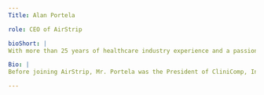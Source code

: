```yaml
---
Title: Alan Portela

role: CEO of AirStrip

bioShort: |
With more than 25 years of healthcare industry experience and a passion to lead via disruptive and continuous innovation, Alan Portela is the CEO of AirStrip, a position he has held for more than four years. 

Bio: |
Before joining AirStrip, Mr. Portela was the President of CliniComp, Intl. and previously led the implementation of high-acuity EHR systems at the U.S. Military Health System, Veterans Health Administration (VA) and a number of prestigious healthcare organizations in the private sector. Mr. Portela has held senior executive roles with a number of innovative healthcare technology vendors and was among the leaders who pioneered Global Care Quest, an mHealth company that emerged from UCLA Medical Center Department of Neurosurgery more than a decade ago.

---
```

